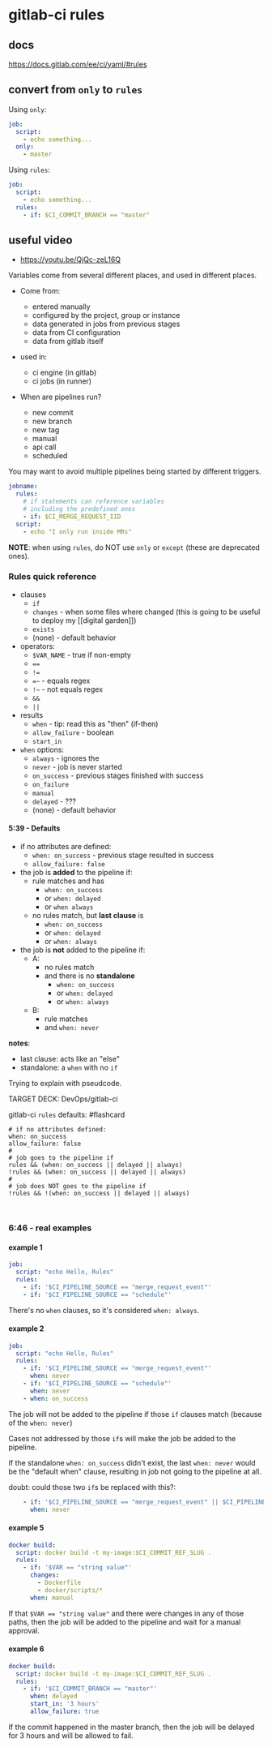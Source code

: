 # gitlab-ci rules

## docs

<https://docs.gitlab.com/ee/ci/yaml/#rules>


## convert from `only` to `rules`

Using `only`:
```yaml
job:
  script:
    - echo something...
  only:
    - master
```

Using `rules`:
```yaml
job:
  script:
    - echo something...
  rules:
    - if: $CI_COMMIT_BRANCH == "master"
```


## useful video

- <https://youtu.be/QjQc-zeL16Q>

Variables come from several different places, and used in different places.

- Come from:
    - entered manually
    - configured by the project, group or instance
    - data generated in jobs from previous stages
    - data from CI configuration
    - data from gitlab itself
- used in:
    - ci engine (in gitlab)
    - ci jobs (in runner)
    
- When are pipelines run?
    - new commit
    - new branch
    - new tag
    - manual
    - api call
    - scheduled
    
You may want to avoid multiple pipelines being started by different triggers.

```yaml
jobname:
  rules:
    # if statements can reference variables
    # including the predefined ones
    - if: $CI_MERGE_REQUEST_IID
  script:
    - echo "I only run inside MRs"
```

**NOTE**: when using `rules`, do NOT use `only` or `except` (these are deprecated ones).

### Rules quick reference

- clauses
    - `if`
    - `changes` - when some files where changed (this is going to be useful to deploy my [[digital garden]])
    - `exists`
    - (none) - default behavior
- operators:
    - `$VAR_NAME` - true if non-empty
    - `==`
    - `!=`
    - `=~` - equals regex
    - `!~` - not equals regex
    - `&&`
    - `||`
- results
    - `when` - tip: read this as "then" (if-then)
    - `allow_failure` - boolean
    - `start_in`
- `when` options:
    - `always` - ignores the 
    - `never` - job is never started
    - `on_success` - previous stages finished with success
    - `on_failure`
    - `manual`
    - `delayed` - ???
    - (none) - default behavior

#### 5:39 - Defaults

- if no attributes are defined:
    - `when: on_success` - previous stage resulted in success
    - `allow_failure: false`
- the job is **added** to the pipeline if:
    - rule matches and has
        - `when: on_success`
        - or `when: delayed`
        - or `when always`
    - no rules match, but **last clause** is
        - `when: on_success`
        - or `when: delayed`
        - or `when: always`
- the job is **not** added to the pipeline if:
    - A:
        - no rules match
        - and there is no **standalone**
            - `when: on_success`
            - or `when: delayed`
            - or `when: always`
    - B:
        - rule matches
        - and `when: never`

**notes**:
- last clause: acts like an "else"
- standalone: a `when` with no `if`

Trying to explain with pseudcode.

TARGET DECK: DevOps/gitlab-ci

gitlab-ci `rules` defaults: #flashcard
```
# if no attributes defined:
when: on_success
allow_failure: false
#
# job goes to the pipeline if
rules && (when: on_success || delayed || always)
!rules && (when: on_success || delayed || always)
#
# job does NOT goes to the pipeline if
!rules && !(when: on_success || delayed || always)



```


### 6:46 - real examples

#### example 1

```yaml
job:
  script: "echo Hello, Rules"
  rules:
    - if: '$CI_PIPELINE_SOURCE == "merge_request_event"'
    - if: '$CI_PIPELINE_SOURCE == "schedule"'
```

There's no `when` clauses, so it's considered `when: always`.


#### example 2

```yaml
job:
  script: "echo Hello, Rules"
  rules:
    - if: '$CI_PIPELINE_SOURCE == "merge_request_event"'
      when: never
    - if: '$CI_PIPELINE_SOURCE == "schedule"'
      when: never
    - when: on_success
```

The job will not be added to the pipeline if those `if` clauses match (because of the `when: never`)

Cases not addressed by those `if`s will make the job be added to the pipeline.

If the standalone `when: on_success` didn't exist, the last `when: never` would be the "default when" clause, resulting in job not going to the pipeline at all.

doubt: could those two `if`s be replaced with this?:
```yaml
    - if: '$CI_PIPELINE_SOURCE == "merge_request_event" || $CI_PIPELINE_SOURCE == "schedule"'
      when: never
```


#### example 5

```yaml
docker build:
  script: docker build -t my-image:$CI_COMMIT_REF_SLUG .
  rules:
    - if: '$VAR == "string value"'
      changes:
        - Dockerfile
        - docker/scripts/*
      when: manual
```

If that `$VAR == "string value"` and there were changes in any of those paths, then the job will be added to the pipeline and wait for a manual approval.


#### example 6

```yaml
docker build:
  script: docker build -t my-image:$CI_COMMIT_REF_SLUG .
  rules:
    - if: '$CI_COMMIT_BRANCH == "master"'
      when: delayed
      start_in: '3 hours'
      allow_failure: true
```

If the commit happened in the master branch, then the job will be delayed for 3 hours and will be allowed to fail.